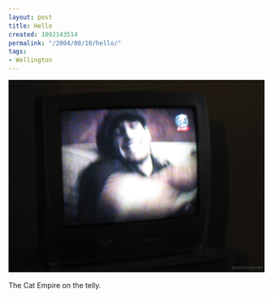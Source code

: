 ```yaml
---
layout: post
title: Hello
created: 1092143514
permalink: "/2004/08/10/hello/"
tags:
- Wellington
---
```


<img src="/image/images/130_3078-1095.jpg"/>

The Cat Empire on the telly.
